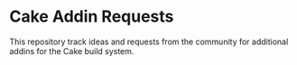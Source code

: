 # Cake Addin Requests

This repository track ideas and requests from the community for additional addins for the Cake build system.